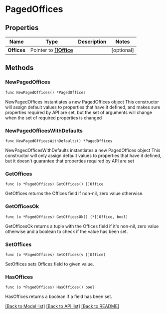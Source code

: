 # PagedOffices

## Properties

Name | Type | Description | Notes
------------ | ------------- | ------------- | -------------
**Offices** | Pointer to [**[]Office**](Office.md) |  | [optional] 

## Methods

### NewPagedOffices

`func NewPagedOffices() *PagedOffices`

NewPagedOffices instantiates a new PagedOffices object
This constructor will assign default values to properties that have it defined,
and makes sure properties required by API are set, but the set of arguments
will change when the set of required properties is changed

### NewPagedOfficesWithDefaults

`func NewPagedOfficesWithDefaults() *PagedOffices`

NewPagedOfficesWithDefaults instantiates a new PagedOffices object
This constructor will only assign default values to properties that have it defined,
but it doesn't guarantee that properties required by API are set

### GetOffices

`func (o *PagedOffices) GetOffices() []Office`

GetOffices returns the Offices field if non-nil, zero value otherwise.

### GetOfficesOk

`func (o *PagedOffices) GetOfficesOk() (*[]Office, bool)`

GetOfficesOk returns a tuple with the Offices field if it's non-nil, zero value otherwise
and a boolean to check if the value has been set.

### SetOffices

`func (o *PagedOffices) SetOffices(v []Office)`

SetOffices sets Offices field to given value.

### HasOffices

`func (o *PagedOffices) HasOffices() bool`

HasOffices returns a boolean if a field has been set.


[[Back to Model list]](../README.md#documentation-for-models) [[Back to API list]](../README.md#documentation-for-api-endpoints) [[Back to README]](../README.md)


